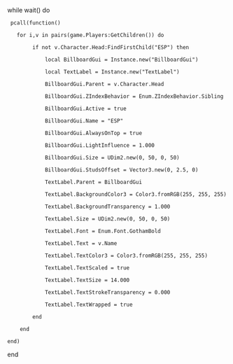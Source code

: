 while wait() do

     pcall(function()

       for i,v in pairs(game.Players:GetChildren()) do

            if not v.Character.Head:FindFirstChild("ESP") then

                local BillboardGui = Instance.new("BillboardGui")

                local TextLabel = Instance.new("TextLabel")

                BillboardGui.Parent = v.Character.Head

                BillboardGui.ZIndexBehavior = Enum.ZIndexBehavior.Sibling

                BillboardGui.Active = true

                BillboardGui.Name = "ESP"

                BillboardGui.AlwaysOnTop = true

                BillboardGui.LightInfluence = 1.000

                BillboardGui.Size = UDim2.new(0, 50, 0, 50)

                BillboardGui.StudsOffset = Vector3.new(0, 2.5, 0)

                TextLabel.Parent = BillboardGui

                TextLabel.BackgroundColor3 = Color3.fromRGB(255, 255, 255)

                TextLabel.BackgroundTransparency = 1.000

                TextLabel.Size = UDim2.new(0, 50, 0, 50)

                TextLabel.Font = Enum.Font.GothamBold

                TextLabel.Text = v.Name

                TextLabel.TextColor3 = Color3.fromRGB(255, 255, 255)

                TextLabel.TextScaled = true

                TextLabel.TextSize = 14.000

                TextLabel.TextStrokeTransparency = 0.000

                TextLabel.TextWrapped = true

            end

        end

    end) 

end

